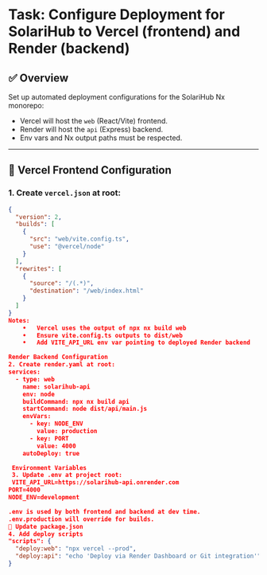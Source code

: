 # Task: Configure Deployment for SolariHub to Vercel (frontend) and Render (backend)

## ✅ Overview

Set up automated deployment configurations for the SolariHub Nx monorepo:
- Vercel will host the `web` (React/Vite) frontend.
- Render will host the `api` (Express) backend.
- Env vars and Nx output paths must be respected.

---

## 📁 Vercel Frontend Configuration

### 1. Create `vercel.json` at root:

```json
{
  "version": 2,
  "builds": [
    {
      "src": "web/vite.config.ts",
      "use": "@vercel/node"
    }
  ],
  "rewrites": [
    {
      "source": "/(.*)",
      "destination": "/web/index.html"
    }
  ]
}
Notes:
	•	Vercel uses the output of npx nx build web
	•	Ensure vite.config.ts outputs to dist/web
	•	Add VITE_API_URL env var pointing to deployed Render backend

Render Backend Configuration
2. Create render.yaml at root:
services:
  - type: web
    name: solarihub-api
    env: node
    buildCommand: npx nx build api
    startCommand: node dist/api/main.js
    envVars:
      - key: NODE_ENV
        value: production
      - key: PORT
        value: 4000
    autoDeploy: true

 Environment Variables
 3. Update .env at project root:
 VITE_API_URL=https://solarihub-api.onrender.com
PORT=4000
NODE_ENV=development

.env is used by both frontend and backend at dev time.
.env.production will override for builds.
🔄 Update package.json
4. Add deploy scripts
"scripts": {
  "deploy:web": "npx vercel --prod",
  "deploy:api": "echo 'Deploy via Render Dashboard or Git integration'"
}
